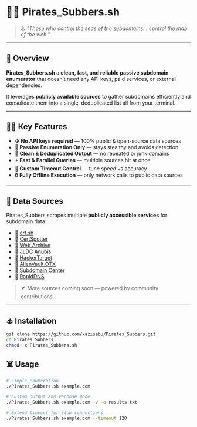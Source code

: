 # 🏴‍☠️ Pirates_Subbers.sh  
> ⚓ *"Those who control the seas of the subdomains… control the map of the web."*

---

## 🧭 Overview

**Pirates_Subbers.sh** a **clean, fast, and reliable passive subdomain enumerator** that doesn’t need any API keys, paid services, or external dependencies.

It leverages **publicly available sources** to gather subdomains efficiently and consolidate them into a single, deduplicated list all from your terminal.

---

## 🏴‍☠️ Key Features

- ⚙️ **No API keys required** — 100% public & open-source data sources  
- 🧠 **Passive Enumeration Only** — stays stealthy and avoids detection  
- 🧹 **Clean & Deduplicated Output** — no repeated or junk domains  
- ⚡ **Fast & Parallel Queries** — multiple sources hit at once  
- 📜 **Custom Timeout Control** — tune speed vs accuracy  
- 🔒 **Fully Offline Execution** — only network calls to public data sources  

---

## 🌊 Data Sources

Pirates_Subbers scrapes multiple **publicly accessible services** for subdomain data:
- 🏴 [crt.sh](https://crt.sh)  
- 🏴 [CertSpotter](https://certspotter.com)  
- 🏴 [Web Archive](https://web.archive.org)  
- 🏴 [JLDC Anubis](https://jldc.me/anubis/subdomains/)  
- 🏴 [HackerTarget](https://api.hackertarget.com/hostsearch/)  
- 🏴 [AlienVault OTX](https://otx.alienvault.com)  
- 🏴 [Subdomain Center](https://api.subdomain.center)  
- 🏴 [RapidDNS](https://rapiddns.io)  

> 🪶 More sources coming soon — powered by community contributions.

---

## ⚓ Installation

```bash
git clone https://github.com/kazisabu/Pirates_Subbers.git
cd Pirates_Subbers
chmod +x Pirates_Subbers.sh
```
## ☠️ Usage
```bash
# Simple enumeration
./Pirates_Subbers.sh example.com

# Custom output and verbose mode
./Pirates_Subbers.sh example.com -v -o results.txt

# Extend timeout for slow connections
./Pirates_Subbers.sh example.com --timeout 120
